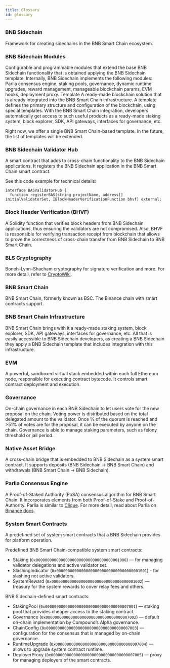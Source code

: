 ```yaml
---
title: Glossary
id: glossary
---
```


### BNB Sidechain
Framework for creating sidechains in the BNB Smart Chain ecosystem. 

### BNB Sidechain Modules
Configurable and programmable modules that extend the base BNB Sidechain functionality that is obtained applying the BNB Sidechain template. Internally, BNB Sidechain implements the following modules: Parlia consensus engine, staking pools, governance, dynamic runtime upgrades, reward management, manageable blockchain params, EVM hooks, deployment proxy. 
Template
A ready-made blockchain solution that is already integrated into the BNB Smart Chain infrastructure. A template defines the primary structure and configuration of the blockchain, using special templates. With the BNB Smart Chain integration, developers automatically get access to such useful products as a ready-made staking system, block explorer, SDK, API gateways, interfaces for governance, etc. 

Right now, we offer a single BNB Smart Chain-based template. In the future, the list of templates will be extended.

### BNB Sidechain Validator Hub
A smart contract that adds to cross-chain functionality to the BNB Sidechain applications. It registers the BNB Sidechain application in the BNB Smart Chain smart contract.

See this code example for technical details:
```
interface BASValidatorHub {
  function registerBAS(string projectName, address[] initialValidatorSet, IBlockHeaderVerificationFunction bhvf) external;
```

### Block Header Verification (BHVF)
A Solidity function that verifies block headers from BNB Sidechain applications, thus ensuring the validators are not compromised. Also, BHVF is responsible for verifying transaction receipt from blockchain that allows to prove the correctness of cross-chain transfer from BNB Sidechain to BNB Smart Chain.

### BLS Cryptography
Boneh–Lynn–Shacham cryptography for signature verification and more. For more detail, refer to [CryptoWiki](https://cryptography.fandom.com/wiki/BLS_(cryptography)).

### BNB Smart Chain
BNB Smart Chain, formerly known as BSC. The Binance chain with smart contracts support. 

### BNB Smart Chain Infrastructure
BNB Smart Chain brings with it a ready-made staking system, block explorer, SDK, API gateways, interfaces for governance, etc. All that is easily accessible to BNB Sidechain developers, as creating a BNB Sidechain they apply a BNB Sidechain template that includes integration with this infrastructure.

### EVM
A powerful, sandboxed virtual stack embedded within each full Ethereum node, responsible for executing contract bytecode. It controls smart contract deployment and execution.

### Governance
On-chain governance in each BNB Sidechain to let users vote for the new proposal on the chain. 
Voting power is distributed based on the total delegated amount to the validator. 
Once ⅔ of the quorum is reached and >51% of votes are for the proposal, it can be executed by anyone on the chain. 
Governance is able to manage staking parameters, such as felony threshold or jail period.

### Native Asset Bridge
A cross-chain bridge that is embedded to BNB Sidechain as a system smart contract. 
It supports deposits (BNB Sidechain -> BNB Smart Chain) and withdrawals (BNB Smart Chain -> BNB Sidechain).

### Parlia Consensus Engine
A Proof-of-Staked Authority (PoSA) consensus algorithm for BNB Smart Chain. 
It incorporates elements from both Proof-of-Stake and Proof-of-Authority. Parlia is similar to [Clique](https://ethereum-magicians.org/t/eip-225-clique-proof-of-authority-consensus-protocol/1853).
For more detail, read about Parlia on [Binance docs](https://docs.binance.org/smart-chain/guides/concepts/consensus.html#consensus-protocol).

### System Smart Contracts
A predefined set of system smart contracts that a BNB Sidechain provides for platform operation. 

Predefined BNB Smart Chain-compatible system smart contracts:

* Staking (`0x0000000000000000000000000000000000001000`) — for managing validator delegations and active validator set.
* SlashingIndicator (`0x0000000000000000000000000000000000001001`) - for slashing not active validators.
* SystemReward (`0x0000000000000000000000000000000000001002`) — treasury for the system rewards to cover relay fees and others.

BNB Sidechain-defined smart contracts:
* StakingPool (`0x0000000000000000000000000000000000007001`) — staking pool that provides cheaper access to the staking contract.
* Governance (`0x0000000000000000000000000000000000007002`) — default on-chain implementation by Compound’s Alpha governance.
* ChainConfig (`0x0000000000000000000000000000000000007003`) — configuration for the consensus that is managed by on-chain governance.
* RuntimeUpgrade (`0x0000000000000000000000000000000000007004`) — allows to upgrade system contract runtime.
* DeployerProxy (`0x0000000000000000000000000000000000007005`) — proxy for managing deployers of the smart contracts.